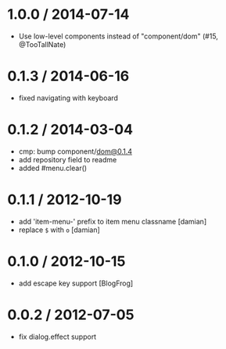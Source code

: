 
1.0.0 / 2014-07-14
==================

 * Use low-level components instead of "component/dom" (#15, @TooTallNate)

0.1.3 / 2014-06-16
==================

  * fixed navigating with keyboard

0.1.2 / 2014-03-04
==================

  * cmp: bump component/dom@0.1.4
  * add repository field to readme
  * added #menu.clear()

0.1.1 / 2012-10-19
==================

  * add 'item-menu-' prefix to item menu classname [damian]
  * replace `$` with `o` [damian]

0.1.0 / 2012-10-15
==================

  * add escape key support [BlogFrog]

0.0.2 / 2012-07-05
==================

  * fix dialog.effect support
